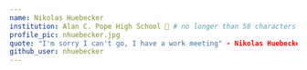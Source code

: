 ```yaml
---
name: Nikolas Huebecker
institution: Alan C. Pope High School 🚩 # no longer than 58 characters
profile_pic: nhuebecker.jpg
quote: "I'm sorry I can't go, I have a work meeting" - Nikolas Huebecker
github_user: nhuebecker
---
```


